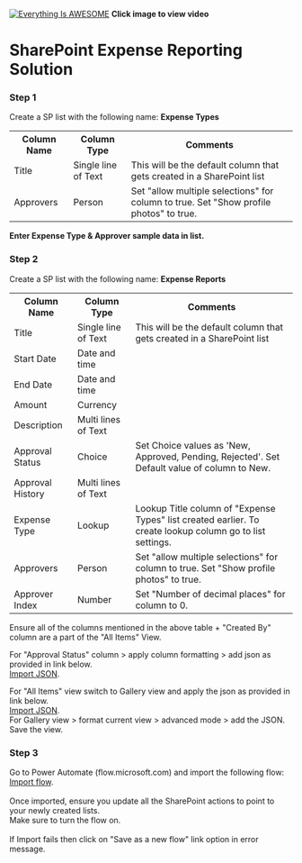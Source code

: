 
[![Everything Is AWESOME](http://img.youtube.com/vi/gb_FUeRjgg4/maxresdefault.jpg)](https://www.youtube.com/watch?v=gb_FUeRjgg4 "Power Automate Multi Level Approval Workflow with SharePoint")
**Click image to view video**

# SharePoint Expense Reporting Solution

### Step 1
Create a SP list with the following name: **Expense Types**

<table>
  <th>Column Name</th>  <th>Column Type</th>  <th>Comments</th> 
  <tr> <td>Title</td>  <td>Single line of Text</td> <td>This will be the default column that gets created in a SharePoint list</td> </tr>
  <tr> <td>Approvers</td>  <td>Person</td> <td> Set "allow multiple selections" for column to true. Set "Show profile photos" to true.</td> </tr>
</table>

**Enter Expense Type & Approver sample data in list.** <br> 

### Step 2
Create a SP list with the following name: **Expense Reports**

<table>
  <th>Column Name</th>  <th>Column Type</th>  <th>Comments</th> 
  <tr> <td>Title</td>  <td>Single line of Text</td> <td>This will be the default column that gets created in a SharePoint list</td> </tr>
  <tr> <td>Start Date</td>  <td>Date and time</td> <td>  </td> </tr>
   <tr> <td>End Date</td>  <td>Date and time</td> <td>  </td> </tr>
   <tr> <td>Amount</td>  <td>Currency</td> <td>  </td> </tr>
     <tr> <td>Description</td>  <td>Multi lines of Text</td> <td>  </td> </tr>
       <tr> <td>Approval Status</td>  <td>Choice</td> <td> Set Choice values as 'New, Approved, Pending, Rejected'. Set Default value of column to New. </td> </tr>
   <tr> <td>Approval History</td>  <td>Multi lines of Text</td> <td>  </td> </tr>
  <tr> <td>Expense Type</td>  <td>Lookup</td> <td> Lookup Title column of "Expense Types" list created earlier. To create lookup column go to list settings.  </td> </tr>
    <tr> <td>Approvers</td>  <td>Person</td> <td> Set "allow multiple selections" for column to true. Set "Show profile photos" to true. </td> </tr>
    <tr> <td>Approver Index</td>  <td>Number</td> <td> Set "Number of decimal places" for column to 0. </td> </tr>
</table>

Ensure all of the columns mentioned in the above table + "Created By" column are a part of the "All Items" View.

For "Approval Status" column > apply column formatting > add json as provided in link below.<br> 
[Import JSON](https://github.com/rdorrani/SharePoint/blob/master/ExpenseReportingWorkflow/Approval%20Status%20Column.json).

For "All Items" view switch to Gallery view and apply the json as provided in link below.<br> 
[Import JSON](https://github.com/rdorrani/SharePoint/blob/master/ExpenseReportingWorkflow/Tiles%20Formatting%20for%20All%20Items%20View.json).<br> 
For Gallery view > format current view > advanced mode > add the JSON. <br> 
Save the view.


### Step 3
Go to Power Automate (flow.microsoft.com) and import the following flow:<br> 
[Import flow](https://github.com/rdorrani/SharePoint/blob/master/ExpenseReportingWorkflow/%F0%9F%92%B2ExpenseReportApprovalWorkflow_20210831225203.zip). <br> <br> 
Once imported, ensure you update all the SharePoint actions to point to your newly created lists.  <br> 
Make sure to turn the flow on.<br><br>
If Import fails then click on "Save as a new flow" link option in error message.



